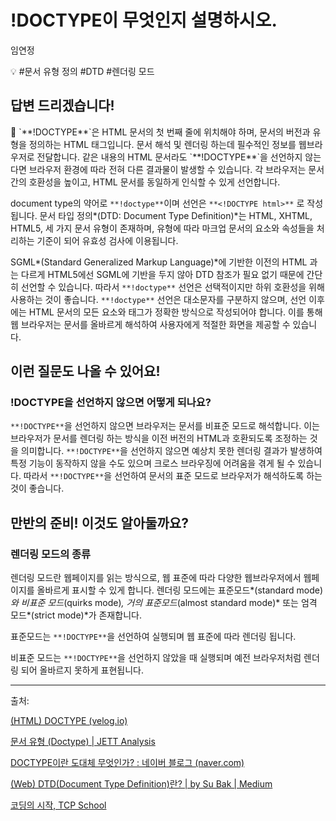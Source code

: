 # !DOCTYPE이 무엇인지 설명하시오.

임연정

💡 #문서 유형 정의 #DTD #렌더링 모드

## **답변 드리겠습니다!**

<aside>
📌 `**!DOCTYPE**`은 HTML 문서의 첫 번째 줄에 위치해야 하며, 문서의 버전과 유형을 정의하는 HTML 태그입니다. 문서 해석 및 렌더링 하는데 필수적인 정보를 웹브라우저로 전달합니다. 같은 내용의 HTML 문서라도 `**!DOCTYPE**`을 선언하지 않는다면 브라우저 환경에 따라 전혀 다른 결과물이 발생할 수 있습니다. 각 브라우저는 문서 간의 호환성을 높이고, HTML 문서를 동일하게 인식할 수 있게 선언합니다.

</aside>

  document type의 약어로 `**!doctype**`이며 선언은 `**<!DOCTYPE html>**` 로 작성됩니다. 문서 타입 정의*(DTD: Document Type Definition)*는 HTML, XHTML, HTML5, 세 가지 문서 유형이 존재하며, 유형에 따라 마크업 문서의 요소와 속성들을 처리하는 기준이 되어 유효성 검사에 이용됩니다.    

  SGML*(Standard Generalized Markup Language)*에 기반한 이전의 HTML 과는 다르게 HTML5에선 SGML에 기반을 두지 않아 DTD 참조가 필요 없기 때문에 간단히 선언할 수 있습니다. 따라서 `**!doctype**` 선언은 선택적이지만 하위 호환성을 위해 사용하는 것이 좋습니다. `**!doctype**` 선언은 대소문자를 구분하지 않으며, 선언 이후에는 HTML 문서의 모든 요소와 태그가 정확한 방식으로 작성되어야 합니다. 이를 통해 웹 브라우저는 문서를 올바르게 해석하여 사용자에게 적절한 화면을 제공할 수 있습니다.

## **이런 질문도 나올 수 있어요!**

### **!DOCTYPE을 선언하지 않으면 어떻게 되나요?**

  `**!DOCTYPE**`을 선언하지 않으면 브라우저는 문서를 비표준 모드로 해석합니다. 이는 브라우저가 문서를 렌더링 하는 방식을 이전 버전의 HTML과 호환되도록 조정하는 것을 의미합니다. `**!DOCTYPE**`을 선언하지 않으면 예상치 못한 렌더링 결과가 발생하여 특정 기능이 동작하지 않을 수도 있으며 크로스 브라우징에 어려움을 겪게 될 수 있습니다. 따라서 `**!DOCTYPE**`을 선언하여 문서의 표준 모드로 브라우저가 해석하도록 하는 것이 좋습니다.

## **만반의 준비! 이것도 알아둘까요?**

### 렌더링 모드의 종류

  렌더링 모드란 웹페이지를 읽는 방식으로, 웹 표준에 따라 다양한 웹브라우저에서 웹페이지를 올바르게 표시할 수 있게 합니다. 렌더링 모드에는 표준모드*(standard mode)*와 비표준 모드*(quirks mode)*, 거의 표준모드*(almost standard mode)* 또는 엄격 모드*(strict mode)*가 존재합니다.

  표준모드는 `**!DOCTYPE**`을 선언하여 실행되며 웹 표준에 따라 렌더링 됩니다.

  비표준 모드는 `**!DOCTYPE**`을 선언하지 않았을 때 실행되며 예전 브라우저처럼 렌더링 되어 올바르지 못하게 표현됩니다.

---

출처: 

[(HTML) DOCTYPE (velog.io)](https://velog.io/@yunsungyang-omc/HTML-DOCTYPE)

[문서 유형 (Doctype) | JETT Analysis](https://ssd0908.tistory.com/entry/HTML-DOCTYPE-%EC%84%A0%EC%96%B8-%EC%9D%98%EB%AF%B8-%EB%B0%8F-%ED%98%84%EC%9E%AC%EB%8A%94-%EC%96%B4%EB%96%BB%EA%B2%8C-%EC%82%AC%EC%9A%A9%ED%95%98%EB%8A%94%EA%B0%80)

[DOCTYPE이란 도대체 무엇인가? : 네이버 블로그 (naver.com)](https://m.blog.naver.com/redtaeung/221929431362)

[(Web) DTD(Document Type Definition)란? | by Su Bak | Medium](https://medium.com/@su_bak/web-dtd-document-type-definition-%EB%9E%80-1a1413771189)

[코딩의 시작, TCP School](http://www.tcpschool.com/html-tags/doctype)
